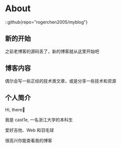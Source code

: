 # About

::github{repo="rogerchen2005/myblog"}

## 新的开始

之前老博客的源码丢了，新的博客就从这里开始吧

## 博客内容

偶尔会写一些正经的技术类文章，或是分享一些技术和资源

## 个人简介

Hi, there👋

我是 cast1e, 一名浙江大学的本科生

爱好吉他、Web 和羽毛球

很高兴你能查看我的博客